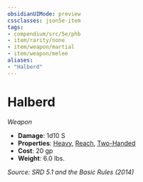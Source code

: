 ```yaml
---
obsidianUIMode: preview
cssclasses: json5e-item
tags:
- compendium/src/5e/phb
- item/rarity/none
- item/weapon/martial
- item/weapon/melee
aliases: 
- "Halberd"
---
```

# Halberd
*Weapon*  

- **Damage**: 1d10 S
- **Properties**: [Heavy](TTRPG/rules/item-properties.md#Heavy), [Reach](TTRPG/rules/item-properties.md#Reach), [Two-Handed](TTRPG/rules/item-properties.md#Two-Handed)
- **Cost**: 20 gp
- **Weight**: 6.0 lbs.

*Source: SRD 5.1 and the Basic Rules (2014)*